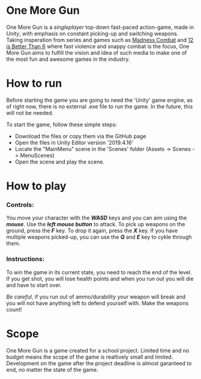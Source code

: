 # One More Gun
One More Gun is a *singleplayer* top-down fast-paced action-game, made in *Unity*, with emphasis on constant picking-up and switching weapons. Taking insperation from series and games such as [Madness Combat](https://www.newgrounds.com/portal/view/58182) and [12 is Better Than 6](https://store.steampowered.com/app/410110/12_is_Better_Than_6) where fast violence and snappy combat is the focus, One More Gun aims to fulfill the vision and idea of such media to make one of the most fun and awesome games in the industry.

# How to run
Before starting the game you are going to need the 'Unity' game engine, as of right now, there is no external .exe file to run the game. In the future, this will not be needed.

To start the game, follow these simple steps:
- Download the files or copy them via the GitHub page
- Open the files in Unity Editor version '2019.4.16'
- Locate the "MainMenu" scene in the 'Scenes' folder (Assets -> Scenes -> MenuScenes)
- Open the scene and play the scene.

# How to play
### Controls:
You move your character with the ***WASD*** keys and you can aim using the ***mouse***. Use the ***left mouse button*** to attack. To pick up weapons on the ground, press the ***F*** key. To drop it again, press the ***X*** key. If you have multiple weapons picked-up, you can use the ***Q*** and ***E*** key to cykle through them.

### Instructions:
To win the game in its current state, you need to reach the end of the level. If you get shot, you will lose health points and when you run out you will die and have to start over.

*Be careful*, if you run out of ammo/durability your weapon will break and you will not have anything left to defend yourself with. Make the weapons count!

# Scope
One More Gun is a game created for a school project. Limited time and no budget means the scope of the game is realtively small and limited. Development on the game after the project deadline is almost garanteed to end, no matter the state of the game.

